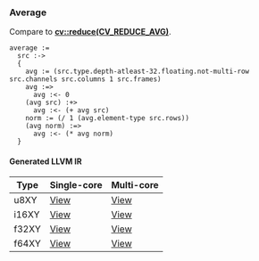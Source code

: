 ### Average
Compare to **[cv::reduce(CV_REDUCE_AVG)](http://docs.opencv.org/modules/core/doc/operations_on_arrays.html#reduce)**.

    average :=
      src :->
      {
        avg := (src.type.depth-atleast-32.floating.not-multi-row src.channels src.columns 1 src.frames)
        avg :=>
          avg :<- 0
        (avg src) :+>
          avg :<- (+ avg src)
        norm := (/ 1 (avg.element-type src.rows))
        (avg norm) :=>
          avg :<- (* avg norm)
      }

#### Generated LLVM IR
| Type  | Single-core | Multi-core |
|-------|-------------|------------|
| u8XY  | [View](https://raw.githubusercontent.com/biometrics/likely/gh-pages/ir/benchmarks/average_f32X_u8XY.ll)  | [View](https://raw.githubusercontent.com/biometrics/likely/gh-pages/ir/benchmarks/average_f32X_u8XY_m.ll)  |
| i16XY | [View](https://raw.githubusercontent.com/biometrics/likely/gh-pages/ir/benchmarks/average_f32X_i16XY.ll) | [View](https://raw.githubusercontent.com/biometrics/likely/gh-pages/ir/benchmarks/average_f32X_i16XY_m.ll) |
| f32XY | [View](https://raw.githubusercontent.com/biometrics/likely/gh-pages/ir/benchmarks/average_f32X_f32XY.ll) | [View](https://raw.githubusercontent.com/biometrics/likely/gh-pages/ir/benchmarks/average_f32X_f32XY_m.ll) |
| f64XY | [View](https://raw.githubusercontent.com/biometrics/likely/gh-pages/ir/benchmarks/average_f64X_f64XY.ll) | [View](https://raw.githubusercontent.com/biometrics/likely/gh-pages/ir/benchmarks/average_f64X_f64XY_m.ll) |
